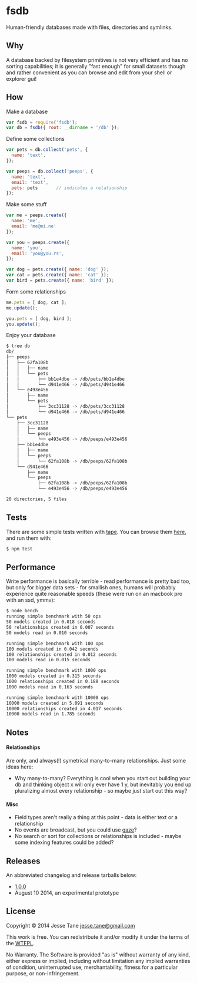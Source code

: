 # fsdb
Human-friendly databases made with files, directories and symlinks.

## Why
A database backed by filesystem primitives is not very efficient and has no sorting capabilities; it is generally "fast enough" for small datasets though and rather convenient as you can browse and edit from your shell or explorer gui!

## How

Make a database
``` javascript
var fsdb = require('fsdb');
var db = fsdb({ root: __dirname + '/db' });
```

Define some collections
``` javascript
var pets = db.collect('pets', {
  name: 'text',
});

var peeps = db.collect('peeps', {
  name: 'text',
  email: 'text',
  pets: pets	   // indicates a relationship
});
```

Make some stuff
``` javascript
var me = peeps.create({
  name: 'me',
  email: 'me@mi.ne'
});

var you = peeps.create({
  name: 'you',
  email: 'you@you.rs',
});

var dog = pets.create({ name: 'dog' });
var cat = pets.create({ name: 'cat' });
var bird = pets.create({ name: 'bird' });
```

Form some relationships
``` javascript
me.pets = [ dog, cat ];
me.update();

you.pets = [ dog, bird ];
you.update();
```

Enjoy your database
``` bash
$ tree db
db/
├── peeps
│   ├── 62fa108b
│   │   ├── name
│   │   └── pets
│   │       ├── bb1e4dbe -> /db/pets/bb1e4dbe
│   │       └── d941e466 -> /db/pets/d941e466
│   └── e493e456
│       ├── name
│       └── pets
│           ├── 3cc31128 -> /db/pets/3cc31128
│           └── d941e466 -> /db/pets/d941e466
└── pets
    ├── 3cc31128
    │   ├── name
    │   └── peeps
    │       └── e493e456 -> /db/peeps/e493e456
    ├── bb1e4dbe
    │   ├── name
    │   └── peeps
    │       └── 62fa108b -> /db/peeps/62fa108b
    └── d941e466
        ├── name
        └── peeps
            ├── 62fa108b -> /db/peeps/62fa108b
            └── e493e456 -> /db/peeps/e493e456

20 directories, 5 files
```

## Tests
There are some simple tests written with [tape](https://github.com/substack/tape). You can browse them [here](https://github.com/jessetane/fsdb/tree/master/test), and run them with:
``` bash
$ npm test
```

## Performance
Write performance is basically terrible - read performance is pretty bad too, but only for bigger data sets - for smallish ones, humans will probably experience quite reasonable speeds (these were run on an macbook pro with an ssd, ymmv):
``` bash
$ node bench
running simple benchmark with 50 ops
50 models created in 0.018 seconds
50 relationships created in 0.007 seconds
50 models read in 0.010 seconds

running simple benchmark with 100 ops
100 models created in 0.042 seconds
100 relationships created in 0.012 seconds
100 models read in 0.015 seconds

running simple benchmark with 1000 ops
1000 models created in 0.315 seconds
1000 relationships created in 0.188 seconds
1000 models read in 0.163 seconds

running simple benchmark with 10000 ops
10000 models created in 5.091 seconds
10000 relationships created in 4.017 seconds
10000 models read in 1.785 seconds
```

## Notes
#### Relationships
Are only, and always(!) symetrical many-to-many relationships. Just some ideas here:
 * Why many-to-many? Everything is cool when you start out building your db and thinking object x will only ever have 1 y, but inevitably you end up pluralizing almost every relationship - so maybe just start out this way?

#### Misc
 * Field types aren't really a thing at this point - data is either text or a relationship
 * No events are broadcast, but you could use [gaze](https://github.com/shama/gaze)?
 * No search or sort for collections or relationships is included - maybe some indexing features could be added?

## Releases
An abbreviated changelog and release tarballs below:
* [1.0.0](https://github.com/jessetane/fsdb/releases/tag/1.0.0)
 * August 10 2014, an experimental prototype

## License
Copyright © 2014 Jesse Tane <jesse.tane@gmail.com>

This work is free. You can redistribute it and/or modify it under the
terms of the [WTFPL](http://www.wtfpl.net/txt/copying).

No Warranty. The Software is provided "as is" without warranty of any kind, either express or implied, including without limitation any implied warranties of condition, uninterrupted use, merchantability, fitness for a particular purpose, or non-infringement.